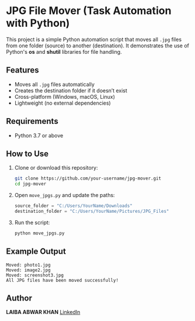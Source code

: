 
# JPG File Mover (Task Automation with Python)

This project is a simple Python automation script that moves all `.jpg` files from one folder (source) to another (destination). It demonstrates the use of Python's **os** and **shutil** libraries for file handling.

## Features
- Moves all `.jpg` files automatically  
- Creates the destination folder if it doesn’t exist  
- Cross-platform (Windows, macOS, Linux)  
- Lightweight (no external dependencies)  

## Requirements
- Python 3.7 or above  

## How to Use
1. Clone or download this repository:
   ```bash
   git clone https://github.com/your-username/jpg-mover.git
   cd jpg-mover

2. Open `move_jpgs.py` and update the paths:

   ```python
   source_folder = "C:/Users/YourName/Downloads"
   destination_folder = "C:/Users/YourName/Pictures/JPG_Files"
   ```

3. Run the script:

   ```bash
   python move_jpgs.py
   ```

## Example Output

```
Moved: photo1.jpg
Moved: image2.jpg
Moved: screenshot3.jpg
All JPG files have been moved successfully!
```
## Author

**LAIBA ABWAR KHAN**
[LinkedIn](http://www.linkedin.com/in/laiba-anwar-4860a0319) 



